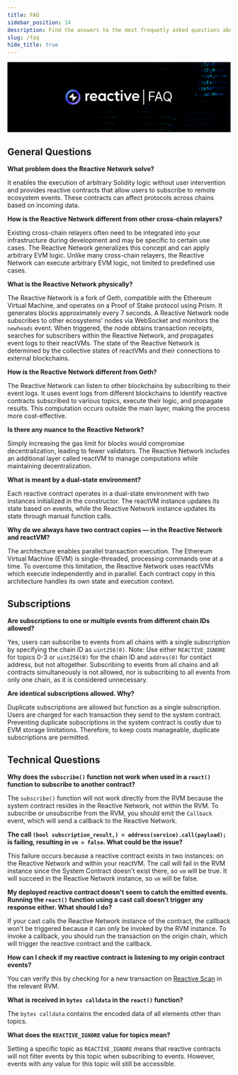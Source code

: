 ```yaml
---
title: FAQ
sidebar_position: 14
description: Find the answers to the most frequetly asked questions about the Reactive Network's architecture, features, and capabilities.
slug: /faq
hide_title: true
---
```


![Reactive FAQ Image](./img/faq.jpg)

## General Questions

**What problem does the Reactive Network solve?**

It enables the execution of arbitrary Solidity logic without user intervention and provides reactive contracts that allow users to subscribe to remote ecosystem events. These contracts can affect protocols across chains based on incoming data.

**How is the Reactive Network different from other cross-chain relayers?**

Existing cross-chain relayers often need to be integrated into your infrastructure during development and may be specific to certain use cases. The Reactive Network generalizes this concept and can apply arbitrary EVM logic. Unlike many cross-chain relayers, the Reactive Network can execute arbitrary EVM logic, not limited to predefined use cases.

**What is the Reactive Network physically?**

The Reactive Network is a fork of Geth, compatible with the Ethereum Virtual Machine, and operates on a Proof of Stake protocol using Prism. It generates blocks approximately every 7 seconds. A Reactive Network node subscribes to other ecosystems' nodes via WebSocket and monitors the `newheads` event. When triggered, the node obtains transaction receipts, searches for subscribers within the Reactive Network, and propagates event logs to their reactVMs. The state of the Reactive Network is determined by the collective states of reactVMs and their connections to external blockchains.

**How is the Reactive Network different from Geth?**

The Reactive Network can listen to other blockchains by subscribing to their event logs. It uses event logs from different blockchains to identify reactive contracts subscribed to various topics, execute their logic, and propagate results. This computation occurs outside the main layer, making the process more cost-effective.

**Is there any nuance to the Reactive Network?**

Simply increasing the gas limit for blocks would compromise decentralization, leading to fewer validators. The Reactive Network includes an additional layer called reactVM to manage computations while maintaining decentralization.

**What is meant by a dual-state environment?**

Each reactive contract operates in a dual-state environment with two instances initialized in the constructor. The reactVM instance updates its state based on events, while the Reactive Network instance updates its state through manual function calls.

**Why do we always have two contract copies — in the Reactive Network and reactVM?**

The architecture enables parallel transaction execution. The Ethereum Virtual Machine (EVM) is single-threaded, processing commands one at a time. To overcome this limitation, the Reactive Network uses reactVMs which execute independently and in parallel. Each contract copy in this architecture handles its own state and execution context.

## Subscriptions

**Are subscriptions to one or multiple events from different chain IDs allowed?**

Yes, users can subscribe to events from all chains with a single subscription by specifying the chain ID as `uint256(0)`. Note: Use either `REACTIVE_IGNORE` for topics 0-3 or `uint256(0)` for the chain ID and `addres(0)` for contact address, but not altogether. Subscribing to events from all chains and all contracts simultaneously is not allowed, nor is subscribing to all events from only one chain, as it is considered unnecessary.

**Are identical subscriptions allowed. Why?**

Duplicate subscriptions are allowed but function as a single subscription. Users are charged for each transaction they send to the system contract. Preventing duplicate subscriptions in the system contract is costly due to EVM storage limitations. Therefore, to keep costs manageable, duplicate subscriptions are permitted.

## Technical Questions

**Why does the `subscribe()` function not work when used in a `react()` function to subscribe to another contract?**  

The `subscribe()` function will not work directly from the RVM because the system contract resides in the Reactive Network, not within the RVM. To subscribe or unsubscribe from the RVM, you should emit the `Callback` event, which will send a callback to the Reactive Network.

**The call `(bool subscription_result,) = address(service).call(payload);` is failing, resulting in `vm = false`. What could be the issue?**  

This failure occurs because a reactive contract exists in two instances: on the Reactive Network and within your reactVM. The call will fail in the RVM instance since the System Contract doesn't exist there, so `vm` will be true. It will succeed in the Reactive Network instance, so `vm` will be false.

**My deployed reactive contract doesn't seem to catch the emitted events. Running the `react()` function using a cast call doesn’t trigger any response either. What should I do?**  

If your cast calls the Reactive Network instance of the contract, the callback won’t be triggered because it can only be invoked by the RVM instance. To invoke a callback, you should run the transaction on the origin chain, which will trigger the reactive contract and the callback.

**How can I check if my reactive contract is listening to my origin contract events?**  

You can verify this by checking for a new transaction on [Reactive Scan](https://reactscan.net/) in the relevant RVM.

**What is received in `bytes calldata` in the `react()` function?**  

The `bytes calldata` contains the encoded data of all elements other than topics.

**What does the `REACTIVE_IGNORE` value for topics mean?**  

Setting a specific topic as `REACTIVE_IGNORE` means that reactive contracts will not filter events by this topic when subscribing to events. However, events with any value for this topic will still be accessible.

